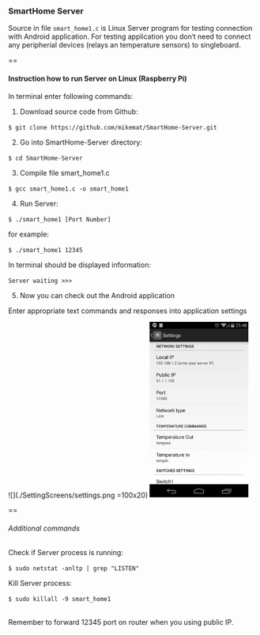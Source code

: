 ### SmartHome Server

Source in file `smart_home1.c` is Linux Server program for testing connection with Android application. For testing application you don‘t need to connect any peripherial devices (relays an temperature sensors) to singleboard. 

==
#### Instruction how to run Server on Linux (Raspberry Pi)

In terminal enter following commands:

1. Download source code from Github:

 `$ git clone https://github.com/mikemat/SmartHome-Server.git`

2.  Go into SmartHome-Server directory:

 `$ cd SmartHome-Server`

3. Compile file smart_home1.c 

  `$ gcc smart_home1.c -o smart_home1`

4. Run Server:

 `$ ./smart_home1 [Port Number]`
 
 for example:
 
 `$ ./smart_home1 12345`

 In terminal should be displayed information:

 `Server waiting >>>`

5. Now you can check out the Android application

 Enter appropriate text commands and responses into application settings

![](./SettingScreens/settings.png =100x20)
<img src="https://raw.githubusercontent.com/mikemat/SmartHome-Server/eda8d43080a7dfa88ecf49c76bb09dcddf951e93/SettingScreens/settings.png" alt="Drawing" style="width: 200px;"/>

==
###### Additional commands


Check if Server process is running: 

`$ sudo netstat -anltp | grep "LISTEN"`

Kill Server process:

`$ sudo killall -9 smart_home1`

<br>
Remember to forward 12345 port on router when you using public IP.
